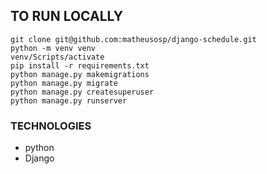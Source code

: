 ## TO RUN LOCALLY

```
git clone git@github.com:matheusosp/django-schedule.git
python -m venv venv
venv/Scripts/activate
pip install -r requirements.txt 
python manage.py makemigrations
python manage.py migrate 
python manage.py createsuperuser
python manage.py runserver
```

### TECHNOLOGIES
- python
- Django

